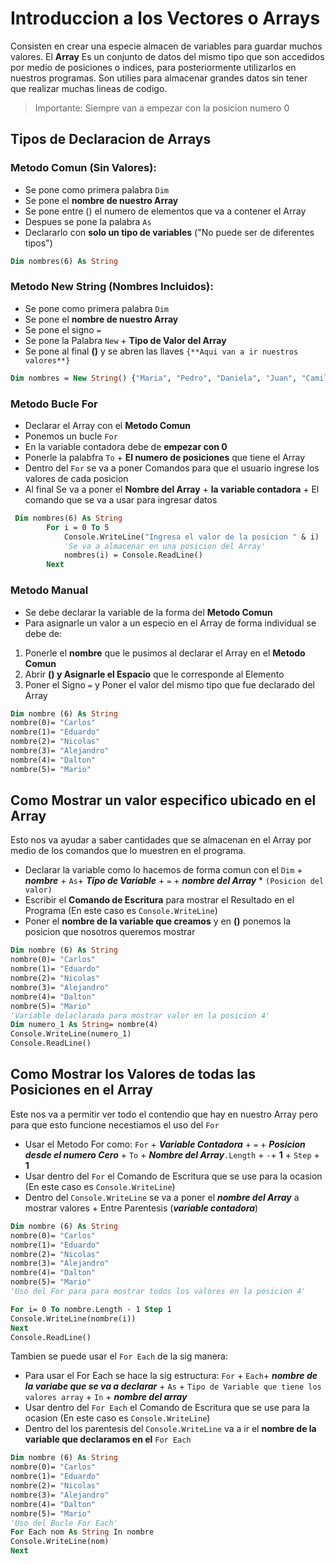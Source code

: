 # Introduccion a los Vectores o Arrays
Consisten en crear una especie almacen de variables  para guardar muchos valores. El **Array** Es un conjunto de datos del mismo tipo que son accedidos por medio de posiciones o indices, para posteriormente utilizarlos en nuestros programas. Son utilies para almacenar grandes datos sin tener que realizar muchas lineas de codigo.
> Importante: Siempre van a empezar con la posicion numero 0

## Tipos de Declaracion de Arrays
### Metodo Comun (Sin Valores):
- Se pone como primera palabra `Dim`
- Se pone el **nombre de nuestro Array**
- Se pone entre () el numero de elementos que va a contener el Array
- Despues se pone la palabra `As` 
- Declararlo con **solo un tipo de variables** ("No puede ser de diferentes tipos")
```vb
Dim nombres(6) As String
```
### Metodo New String (Nombres Incluidos):
- Se pone como primera palabra `Dim`
- Se pone el **nombre de nuestro Array**
- Se pone el signo `=`
- Se pone la Palabra `New` + **Tipo de Valor del Array**
- Se pone al final **()** y se abren las llaves `{**Aqui van a ir nuestros valores**}`
```vb
Dim nombres = New String() {"Maria", "Pedro", "Daniela", "Juan", "Camilo", "Mario"}
```

### Metodo Bucle For
- Declarar el Array con el **Metodo Comun**
- Ponemos un bucle `For`
- En la variable contadora debe de **empezar con 0**
- Ponerle la palabfra `To` + **El numero de posiciones** que tiene el Array
- Dentro del `For` se va a poner Comandos para que el usuario ingrese los valores de cada posicion
- Al final Se va a poner el **Nombre del Array** + **la variable contadora** + El comando que se va a usar para ingresar datos
```vb
 Dim nombres(6) As String
        For i = 0 To 5
            Console.WriteLine("Ingresa el valor de la posicion " & i)
            'Se va a almacenar en una posicion del Array'
            nombres(i) = Console.ReadLine()
        Next
```

### Metodo Manual
- Se debe declarar la variable de la forma del **Metodo Comun**
- Para asignarle un valor a un especio en el Array de forma individual se debe de:
1. Ponerle el **nombre** que le pusimos al declarar el Array en el **Metodo Comun**
2. Abrir **() y Asignarle el Espacio** que le corresponde al Elemento
3. Poner el Signo `=` y Poner el valor del mismo tipo que fue declarado del Array
```vb
Dim nombre (6) As String
nombre(0)= "Carlos"
nombre(1)= "Eduardo"
nombre(2)= "Nicolas"
nombre(3)= "Alejandro"
nombre(4)= "Dalton"
nombre(5)= "Mario"
```

## Como Mostrar un valor especifico ubicado en el Array

Esto nos va ayudar a saber cantidades que se almacenan en el Array por medio de los comandos que lo muestren en el programa. 
- Declarar la variable como lo hacemos de forma comun con el `Dim` + **_nombre_** + `As`+ **_Tipo de Variable_** + `=` + **_nombre del Array_** * `(Posicion del valor)`
- Escribir el **Comando de Escritura** para mostrar el Resultado en el Programa (En este caso es `Console.WriteLine`)
- Poner el **nombre de la variable que creamos** y en **()** ponemos la posicion que nosotros queremos mostrar
```vb
Dim nombre (6) As String
nombre(0)= "Carlos"
nombre(1)= "Eduardo"
nombre(2)= "Nicolas"
nombre(3)= "Alejandro"
nombre(4)= "Dalton"
nombre(5)= "Mario"
'Variable delaclarada para mostrar valor en la posicion 4'
Dim numero_1 As String= nombre(4)
Console.WriteLine(numero_1)
Console.ReadLine()
```
## Como Mostrar los Valores de todas las Posiciones en el Array
Este nos va a permitir ver todo el contendio que hay en nuestro Array pero para que esto funcione necestiamos el uso del `For`

- Usar el Metodo For como: `For` + **_Variable Contadora_** + `=` + **_Posicion desde el numero Cero_** + `To` + **_Nombre del Array_**`.Length` + `-`+ **1** + `Step` + **1**
- Usar dentro del `For` el Comando de Escritura que se use para la ocasion (En este caso es `Console.WriteLine`)
- Dentro del `Console.WriteLine` se va a poner el **_nombre del Array_** a mostrar valores + Entre Parentesis (**_variable contadora_**)
```vb
Dim nombre (6) As String
nombre(0)= "Carlos"
nombre(1)= "Eduardo"
nombre(2)= "Nicolas"
nombre(3)= "Alejandro"
nombre(4)= "Dalton"
nombre(5)= "Mario"
'Uso del For para para mostrar todos los valores en la posicion 4'

For i= 0 To nombre.Length - 1 Step 1
Console.WriteLine(nombre(i))
Next
Console.ReadLine()
```

Tambien se puede usar el `For Each` de la sig manera:

- Para usar el For Each se hace la sig estructura: `For` + `Each`+ **_nombre de la variabe que se va a declarar_** + `As` + `Tipo de Variable que tiene los valores array` + `In` + **_nombre del array_**
- Usar dentro del `For Each` el Comando de Escritura que se use para la ocasion (En este caso es `Console.WriteLine`)
- Dentro del los parentesis del `Console.WriteLine` va a ir el **nombre de la variable que declaramos en el** `For Each`
```vb
Dim nombre (6) As String
nombre(0)= "Carlos"
nombre(1)= "Eduardo"
nombre(2)= "Nicolas"
nombre(3)= "Alejandro"
nombre(4)= "Dalton"
nombre(5)= "Mario"
'Uso del Bucle For Each'
For Each nom As String In nombre 
Console.WriteLine(nom)
Next
```